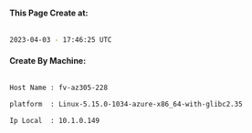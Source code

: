 
   
#### This Page Create at:

```bash

2023-04-03 - 17:46:25 UTC

```

#### Create By Machine:

```bash

Host Name : fv-az305-228

platform  : Linux-5.15.0-1034-azure-x86_64-with-glibc2.35

Ip Local  : 10.1.0.149

```

